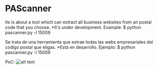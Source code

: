 # PAScanner

Its is about a tool which can extract all business websites from an postal code that you choose. 
*It's under development. 
Example:
$ python pascanner.py -l 15009 

Se trata de una herramienta que extrae todas las webs empresariales del codigo postal que eligas.
*Está en desarrollo.
Ejemplo:
$ python pascanner.py -l 15009 

PoC:
![alt text](https://fotos.subefotos.com/55c8039d89727a758c7c535708ec166ao.png)
